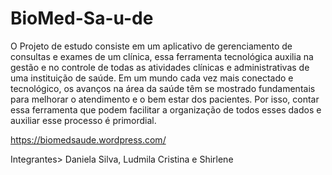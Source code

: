 # BioMed-Sa-u-de
O Projeto de estudo consiste em um aplicativo de gerenciamento de consultas e exames de um clínica, essa ferramenta tecnológica auxilia na gestão e no controle de todas as atividades clínicas e administrativas de uma instituição de saúde. Em um mundo cada vez mais conectado e tecnológico, os avanços na área da saúde têm se mostrado fundamentais para melhorar o atendimento e o bem estar dos pacientes. Por isso, contar essa ferramenta que podem facilitar a organização de todos esses dados e auxiliar esse processo é primordial.


https://biomedsaude.wordpress.com/

Integrantes> Daniela Silva, Ludmila Cristina e Shirlene

